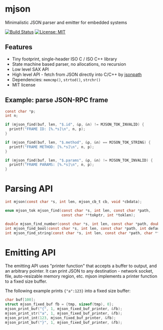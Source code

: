 # mjson

Minimalistic JSON parser and emitter for embedded systems

[![Build Status](https://travis-ci.org/cpq/mjson.svg?branch=master)](https://travis-ci.org/cpq/mjson)
[![License: MIT](https://img.shields.io/badge/License-MIT-green.svg)](https://opensource.org/licenses/MIT)


## Features

- Tiny footprint, single-header ISO C / ISO C++ library
- State machine based parser, no allocations, no recursion
- Low level SAX API
- High level API - fetch from JSON directly into C/C++ by
    [jsonpath](https://github.com/json-path/JsonPath)
- Dependencies: `memcmp()`, `strtod()`, `strchr()`
- MIT license

## Example: parse JSON-RPC frame

```c
const char *p;
int n;

if (mjson_find(buf, len, "$.id", &p, &n) != MJSON_TOK_INVALID) {
  printf("FRAME ID: [%.*s]\n", n, p);
}

if (mjson_find(buf, len, "$.method", &p, &n) == MJSON_TOK_STRING) {
  printf("FRAME METHOD: [%.*s]\n", n, p);
}

if (mjson_find(buf, len, "$.params", &p, &n) != MJSON_TOK_INVALID) {
  printf("FRAME PARAMS: [%.*s]\n", n, p);
}
```

# Parsing API

```c
int mjson(const char *s, int len, mjson_cb_t cb, void *cbdata);

enum mjson_tok mjson_find(const char *s, int len, const char *path,
                          const char **tokptr, int *toklen);

double mjson_find_number(const char *s, int len, const char *path, double default_val);
int mjson_find_bool(const char *s, int len, const char *path, int default_val);
int mjson_find_string(const char *s, int len, const char *path, char *to, int sz);
```

# Emitting API

The emitting API uses "printer function" that accepts a buffer to output,
and an arbitrary pointer. It can print JSON to any destination - network
socket, file, auto-resizable memory region, etc. mjson implements
a printer function to a fixed size buffer.

The following example prints `{"a":123}` into a fixed size buffer:

```c
char buf[100];
struct mjson_fixed_buf fb = {tmp, sizeof(tmp), 0};
mjson_print_buf("{", 1, mjson_fixed_buf_printer, &fb);
mjson_print_str("a", 1, mjson_fixed_buf_printer, &fb);
mjson_print_int(123, mjson_fixed_buf_printer, &fb);
mjson_print_buf("}", 1, mjson_fixed_buf_printer, &fb);
```
